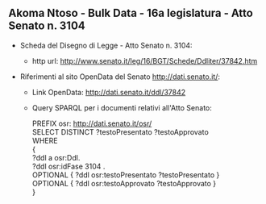 ## Akoma Ntoso - Bulk Data - 16a legislatura - Atto Senato n. 3104 ##

* Scheda del Disegno di Legge - Atto Senato n. 3104:
	* http url: http://www.senato.it/leg/16/BGT/Schede/Ddliter/37842.htm

* Riferimenti al sito OpenData del Senato http://dati.senato.it/:
	* Link OpenData: http://dati.senato.it/ddl/37842
	* Query SPARQL per i documenti relativi all'Atto Senato:

        PREFIX osr: <http://dati.senato.it/osr/>  
		SELECT DISTINCT ?testoPresentato ?testoApprovato  
		WHERE  
		{  
		    ?ddl a osr:Ddl.  
		    ?ddl osr:idFase 3104 .  
		    OPTIONAL { ?ddl osr:testoPresentato ?testoPresentato }  
		    OPTIONAL { ?ddl osr:testoApprovato ?testoApprovato }  
		}
		